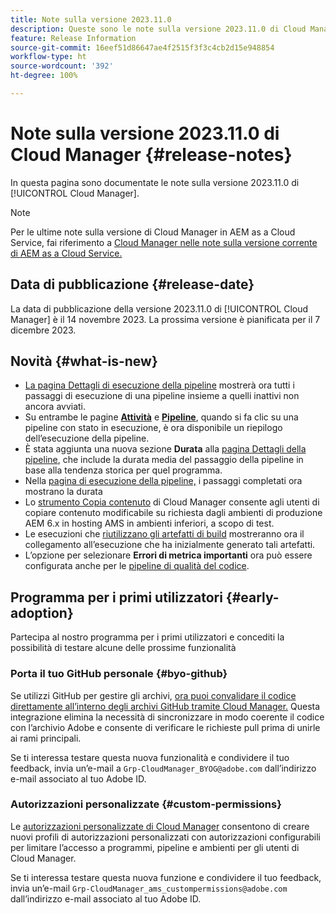 ```yaml
---
title: Note sulla versione 2023.11.0
description: Queste sono le note sulla versione 2023.11.0 di Cloud Manager.
feature: Release Information
source-git-commit: 16eef51d86647ae4f2515f3f3c4cb2d15e948854
workflow-type: ht
source-wordcount: '392'
ht-degree: 100%

---
```



# Note sulla versione 2023.11.0 di Cloud Manager {#release-notes}

In questa pagina sono documentate le note sulla versione 2023.11.0 di [!UICONTROL Cloud Manager].

>[!NOTE]
>
>Per le ultime note sulla versione di Cloud Manager in AEM as a Cloud Service, fai riferimento a [Cloud Manager nelle note sulla versione corrente di AEM as a Cloud Service.](https://experienceleague.adobe.com/docs/experience-manager-cloud-service/content/implementing/using-cloud-manager/release-notes-cloud-manager/release-notes-cm-current.html?lang=it)

## Data di pubblicazione {#release-date}

La data di pubblicazione della versione 2023.11.0 di [!UICONTROL Cloud Manager] è il 14 novembre 2023. La prossima versione è pianificata per il 7 dicembre 2023.

## Novità {#what-is-new}

* [La pagina Dettagli di esecuzione della pipeline](/help/using/managing-pipelines.md#view-details) mostrerà ora tutti i passaggi di esecuzione di una pipeline insieme a quelli inattivi non ancora avviati.
* Su entrambe le pagine **[Attività](/help/using/managing-pipelines.md#activity)** e **[Pipeline](/help/using/managing-pipelines.md#pipelines)**, quando si fa clic su una pipeline con stato in esecuzione, è ora disponibile un riepilogo dell’esecuzione della pipeline.
* È stata aggiunta una nuova sezione **Durata** alla [pagina Dettagli della pipeline](/help/using/managing-pipelines.md#view-details), che include la durata media del passaggio della pipeline in base alla tendenza storica per quel programma.
* Nella [pagina di esecuzione della pipeline,](/help/using/managing-pipelines.md#activity-window) i passaggi completati ora mostrano la durata
* Lo [strumento Copia contenuto](/help/using/content-copy.md) di Cloud Manager consente agli utenti di copiare contenuto modificabile su richiesta dagli ambienti di produzione AEM 6.x in hosting AMS in ambienti inferiori, a scopo di test.
* Le esecuzioni che [riutilizzano gli artefatti di build](/help/getting-started/project-setup.md#build-artifact-reuse) mostreranno ora il collegamento all’esecuzione che ha inizialmente generato tali artefatti.
* L’opzione per selezionare **Errori di metrica importanti** ora può essere configurata anche per le [pipeline di qualità del codice](/help/using/non-production-pipelines.md).

## Programma per i primi utilizzatori {#early-adoption}

Partecipa al nostro programma per i primi utilizzatori e concediti la possibilità di testare alcune delle prossime funzionalità

### Porta il tuo GitHub personale {#byo-github}

Se utilizzi GitHub per gestire gli archivi, [ora puoi convalidare il codice direttamente all’interno degli archivi GitHub tramite Cloud Manager.](/help/managing-code/byo-github.md) Questa integrazione elimina la necessità di sincronizzare in modo coerente il codice con l’archivio Adobe e consente di verificare le richieste pull prima di unirle ai rami principali.

Se ti interessa testare questa nuova funzionalità e condividere il tuo feedback, invia un’e-mail a `Grp-CloudManager_BYOG@adobe.com` dall’indirizzo e-mail associato al tuo Adobe ID.

### Autorizzazioni personalizzate {#custom-permissions}

Le [autorizzazioni personalizzate di Cloud Manager](/help/using/custom-permissions.md) consentono di creare nuovi profili di autorizzazioni personalizzati con autorizzazioni configurabili per limitare l’accesso a programmi, pipeline e ambienti per gli utenti di Cloud Manager.

Se ti interessa testare questa nuova funzione e condividere il tuo feedback, invia un’e-mail `Grp-CloudManager_ams_custompermissions@adobe.com` dall’indirizzo e-mail associato al tuo Adobe ID.
